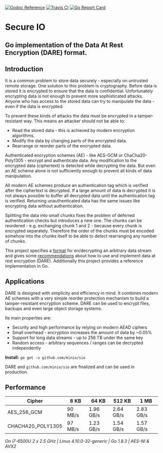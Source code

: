 [![Godoc Reference](https://godoc.org/github.com/minio/sio?status.svg)](https://godoc.org/github.com/minio/sio)
[![Travis CI](https://travis-ci.org/minio/sio.svg?branch=master)](https://travis-ci.org/minio/sio)
[![Go Report Card](https://goreportcard.com/badge/minio/sio)](https://goreportcard.com/report/minio/sio)

# Secure IO
## Go implementation of the Data At Rest Encryption (DARE) format.

## Introduction

It is a common problem to store data securely - especially on untrusted remote storage. 
One solution to this problem is cryptography. Before data is stored it is encrypted
to ensure that the data is confidential. Unfortunately encrypting data is not enough to
prevent more sophisticated attacks. Anyone who has access to the stored data can try to
manipulate the data - even if the data is encrypted.

To prevent these kinds of attacks the data must be encrypted in a tamper-resistant way.
This means an attacker should not be able to:
 - Read the stored data - this is achieved by modern encryption algorithms.
 - Modify the data by changing parts of the encrypted data.
 - Rearrange or reorder parts of the encrypted data. 

Authenticated encryption schemes (AE) - like AES-GCM or ChaCha20-Poly1305 - encrypt and
authenticate data. Any modification to the encrypted data (ciphertext) is detected while
decrypting the data. But even an AE scheme alone is not sufficiently enough to prevent all
kinds of data manipulation.

All modern AE schemes produce an authentication tag which is verified after the ciphertext
is decrypted. If a large amount of data is decrypted it is not always possible to buffer
all decrypted data until the authentication tag is verified. Returning unauthenticated 
data has the same issues like encrypting data without authentication.

Splitting the data into small chunks fixes the problem of deferred authentication checks
but introduces a new one. The chunks can be reordered - e.g. exchanging chunk 1 and 2 - 
because every chunk is encrypted separately. Therefore the order of the chunks must be
encoded somehow into the chunks itself to be able to detect rearranging any number of 
chunks.     

This project specifies a [format](https://github.com/minio/sio/blob/master/DARE.md) for 
en/decrypting an arbitrary data stream and gives some [recommendations](https://github.com/minio/sio/blob/master/DARE.md#appendices)
about how to use and implement data at rest encryption (DARE). Additionally this project
provides a reference implementation in Go.  

## Applications

DARE is designed with simplicity and efficiency in mind. It combines modern AE schemes
with a very simple reorder protection mechanism to build a tamper-resistant encryption
scheme. DARE can be used to encrypt files, backups and even large object storage systems.

Its main properties are:
 - Security and high performance by relying on modern AEAD ciphers
 - Small overhead - encryption increases the amount of data by ~0.05%
 - Support for long data streams - up to 256 TB under the same key  
 - Random access - arbitrary sequences / ranges can be decrypted independently

**Install:** `go get -u github.com/minio/sio`

DARE and `github.com/minio/sio` are finalized and can be used in production.

## Performance

Cipher            |   8 KB   |   64 KB   |   512 KB  |  1 MB
----------------- | -------- | --------- | --------- | --------
AES_256_GCM       |  90 MB/s | 1.96 GB/s | 2.64 GB/s | 2.83 GB/s
CHACHA20_POLY1305 |  97 MB/s | 1.23 GB/s | 1.54 GB/s | 1.57 GB/s

*On i7-6500U 2 x 2.5 GHz | Linux 4.10.0-32-generic | Go 1.8.3 | AES-NI & AVX2*
